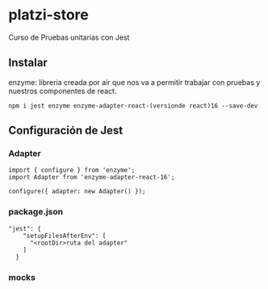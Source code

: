 # platzi-store

Curso de Pruebas unitarias con Jest

## Instalar

enzyme: libreria creada por air que nos va a permitir trabajar con pruebas y nuestros componentes de react.

```
npm i jest enzyme enzyme-adapter-react-(versionde react)16 --save-dev
```

## Configuración de Jest

### Adapter

```
import { configure } from 'enzyme';
import Adapter from 'enzyme-adapter-react-16';

configure({ adapter: new Adapter() });
```

### package.json

```
"jest": {
    "setupFilesAfterEnv": [
      "<rootDir>ruta del adapter"
    ]
  }
```

### **mocks**
